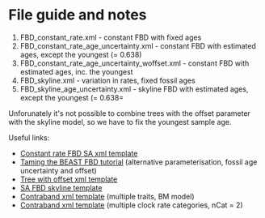 # File guide and notes

1. FBD_constant_rate.xml - constant FBD with fixed ages
2. FBD_constant_rate_age_uncertainty.xml - constant FBD with estimated ages, except the youngest (= 0.638)
3. FBD_constant_rate_age_uncertainty_woffset.xml  - constant FBD with estimated ages, inc. the youngest
4. FBD_skyline.xml - variation in rates, fixed fossil ages5. FBD_skyline_age_uncertainty.xml - skyline FBD with estimated ages, except the youngest (= 0.638=Unforunately it's not possible to combine trees with the offset parameter with the skyline model, so we have to fix the youngest sample age. 

Useful links:

* [Constant rate FBD SA xml template](https://github.com/CompEvol/sampled-ancestors/blob/master/examples/bears.xml)
* [Taming the BEAST FBD tutorial](https://taming-the-beast.org/tutorials/FBD-tutorial/FBD-tutorial.pdf) (alternative parameterisation, fossil age uncertainty and offset)
* [Tree with offset xml template](https://bitbucket.org/bjoelle/fbd_study_code/src/master/brachiopods/empirical_input/beast_analyses/brachiopods_FBD_interval_ages.xml)
* [SA FBD skyline template](https://github.com/gavryushkina/sampled-ancestor-bdsky/blob/master/templates/SAFBDSKY.xml)
* [Contraband xml template](https://github.com/fkmendes/contraband/blob/master/examples/testing/BMPruneLikelihood.xml) (multiple traits, BM model)
* [Contraband xml template](https://github.com/fkmendes/contraband/blob/master/examples/testing/BMMVNShiftLikelihoodOneTrait_FBDTree_RateCatClock.xml) (multiple clock rate categories, nCat = 2)


